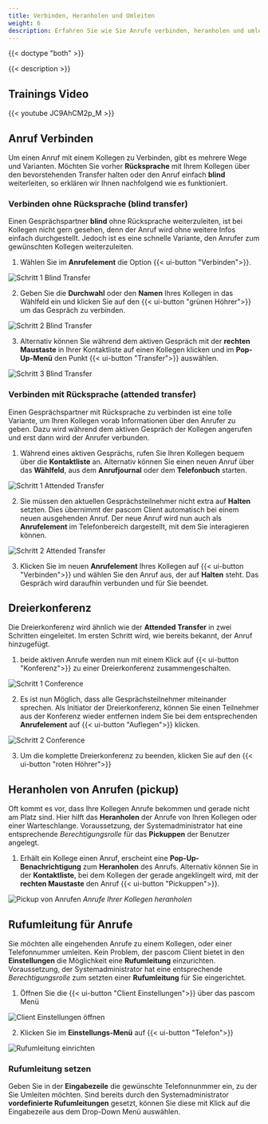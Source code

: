 ```yaml
---
title: Verbinden, Heranholen und Umleiten
weight: 6
description: Erfahren Sie wie Sie Anrufe verbinden, heranholen und umleiten können.
---
```


{{< doctype "both" >}}
 
{{< description >}}

## Trainings Video

{{< youtube JC9AhCM2p_M >}} 


## Anruf Verbinden

Um einen Anruf mit einem Kollegen zu Verbinden, gibt es mehrere Wege und Varianten. Möchten Sie vorher **Rücksprache** mit Ihrem Kollegen über den bevorstehenden Transfer halten oder den Anruf einfach **blind** weiterleiten, so erklären wir Ihnen nachfolgend wie es funktioniert. 

### Verbinden ohne Rücksprache (blind transfer)

Einen Gesprächspartner **blind** ohne Rücksprache weiterzuleiten, ist bei Kollegen nicht gern gesehen, denn der Anruf wird ohne weitere Infos einfach durchgestellt. Jedoch ist es eine schnelle Variante, den Anrufer zum gewünschten Kollegen weiterzuleiten.

1. Wählen Sie im **Anrufelement** die Option {{< ui-button "Verbinden">}}.

![Schritt 1 Blind Transfer](transfer_blind_1.de.jpg)
</br>

2. Geben Sie die **Durchwahl** oder den **Namen** Ihres Kollegen in das Wählfeld ein und klicken Sie auf den {{< ui-button "grünen Höhrer">}} um das Gespräch zu verbinden.

![Schritt 2 Blind Transfer](transfer_blind_2.de.jpg)
</br>

3. Alternativ können Sie während dem aktiven Gespräch mit der **rechten Maustaste** in Ihrer Kontaktliste auf einen Kollegen klicken und im **Pop-Up-Menü** den Punkt {{< ui-button "Transfer">}} auswählen. 

![Schritt 3 Blind Transfer](transfer_blind_3.de.jpg)
</br>


### Verbinden mit Rücksprache (attended transfer)

Einen Gesprächspartner mit Rücksprache zu verbinden ist eine tolle Variante, um Ihren Kollegen vorab Informationen über den Anrufer zu geben. Dazu wird während dem aktiven Gespräch der Kollegen angerufen und erst dann wird der Anrufer verbunden.

1. Während eines aktiven Gesprächs, rufen Sie Ihren Kollegen bequem über die **Kontaktliste** an. Alternativ können Sie einen neuen Anruf über das **Wählfeld**, aus dem **Anrufjournal** oder dem **Telefonbuch** starten.

![Schritt 1 Attended Transfer](transfer_attended_1.de.jpg)
</br>

2. Sie müssen den aktuellen Gesprächsteilnehmer nicht extra auf **Halten** setzten. Dies übernimmt der pascom Client automatisch bei einem neuen ausgehenden Anruf. Der neue Anruf wird nun auch als **Anrufelement** im Telefonbereich dargestellt, mit dem Sie interagieren können.

![Schritt 2 Attended Transfer](transfer_attended_2.de.jpg)
</br>

3. Klicken Sie im neuen **Anrufelement** Ihres Kollegen auf {{< ui-button "Verbinden">}} und wählen Sie den Anruf aus, der auf **Halten** steht. Das Gespräch wird daraufhin verbunden und für Sie beendet. 

## Dreierkonferenz

Die Dreierkonferenz wird ähnlich wie der **Attended Transfer** in zwei Schritten eingeleitet. Im ersten Schritt wird, wie bereits bekannt, der Anruf hinzugefügt.

1. beide aktiven Anrufe werden nun mit einem Klick auf {{< ui-button "Konferenz">}} zu einer Dreierkonferenz zusammengeschalten.

![Schritt 1 Conference](conference_start.de.jpg)
</br>

2. Es ist nun Möglich, dass alle Gesprächsteilnehmer miteinander sprechen. Als Initiator der Dreierkonferenz, können Sie einen Teilnehmer aus der Konferenz wieder entfernen indem Sie bei dem entsprechenden **Anrufelement** auf {{< ui-button "Auflegen">}} klicken.

![Schritt 2 Conference](conference_active.de.jpg)
</br>

3. Um die komplette Dreierkonferenz zu beenden, klicken Sie auf den {{< ui-button "roten Höhrer">}}

## Heranholen von Anrufen (pickup)

Oft kommt es vor, dass Ihre Kollegen Anrufe bekommen und gerade nicht am Platz sind. Hier hilft das **Heranholen** der Anrufe von Ihren Kollegen oder einer Warteschlange. Voraussetzung, der Systemadministrator hat eine entsprechende *Berechtigungsrolle* für das **Pickuppen** der Benutzer angelegt. 

1. Erhält ein Kollege einen Anruf, erscheint eine **Pop-Up-Benachrichtigung** zum **Heranholen** des Anrufs. Alternativ können Sie in der **Kontaktliste**, bei dem Kollegen der gerade angeklingelt wird, mit der **rechten Maustaste** den Anruf {{< ui-button "Pickuppen">}}.

![Pickup von Anrufen](pickup.de.jpg)
*Anrufe Ihrer Kollegen heranholen*
</br>

## Rufumleitung für Anrufe

Sie möchten alle eingehenden Anrufe zu einem Kollegen, oder einer Telefonnummer umleiten. Kein Problem, der pascom Client bietet in den **Einstellungen** die Möglichkeit eine **Rufumleitung** einzurichten. Voraussetzung, der Systemadministrator hat eine entsprechende *Berechtigungsrolle* zum setzten einer **Rufumleitung** für Sie eingerichtet. 

1. Öffnen Sie die {{< ui-button "Client Einstellungen">}} über das pascom Menü


![Client Einstellungen öffnen](open_clientsettings.jpg)
</br>

2. Klicken Sie im **Einstellungs-Menü** auf {{< ui-button "Telefon">}}


![Rufumleitung einrichten](callforwarding.de.jpg)
</br>

### Rufumleitung setzen

Geben Sie in der **Eingabezeile** die gewünschte Telefonnunmmer ein, zu der Sie Umleiten möchten. Sind bereits durch den Systemadministrator **vordefinierte Rufumleitungen** gesetzt, können Sie diese mit Klick auf die Eingabezeile aus dem Drop-Down Menü auswählen.

<br />
